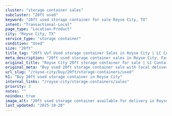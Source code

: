 ```yaml
---
cluster: "storage container sales"
subcluster: "20ft used"
keyword: "20ft used storage container for sale Royse City, TX"
intent: "Transactional-Local"
page_type: "Location-Product"
city: "Royse City, TX"
service_type: "storage container"
condition: "Used"
size: "20ft"
title_tag: "20ft Uvf Used storage container Sales in Royse City | LC Container"
meta_description: "20ft used storage container sales in Royse City. Fast delivery, competitive pricing. Serving storage containers area. Quote ID: HJ0. Call (214) 524-4168 for your free quote today."
original_title: "Royse City 20ft storage container for sale | LC Container"
original_meta: "Buy used 20ft storage container sale with local delivery in Royse City, TX. LC Container — local Since 2003. Request a fast quote today."
url_slug: "/royse-city/buy/20ft/storage-containers/used"
h1: "Buy 20ft used storage container in Royse City"
internal_links: "/royse-city/storage-containers/sales"
priority: 3
notes: ""
noindex: true
image_alt: "20ft used storage container available for delivery in Royse City"
last_updated: "2025-10-20"
---
```


<!-- TODO: Add unique city/inventory copy, images, and internal links here. -->

